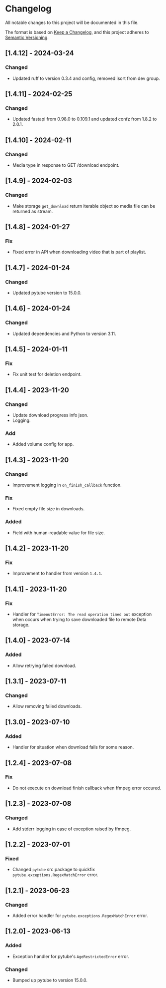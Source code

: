 # Changelog

All notable changes to this project will be documented in this file.

The format is based on [Keep a Changelog](https://keepachangelog.com/en/1.0.0/),
and this project adheres to [Semantic Versioning](https://semver.org/spec/v2.0.0.html).

## [1.4.12] - 2024-03-24
### Changed
- Updated ruff to version 0.3.4 and config, removed isort from dev group.

## [1.4.11] - 2024-02-25
### Changed
- Updated fastapi  from 0.98.0 to 0.109.1 and updated confz from 1.8.2 to 2.0.1. 

## [1.4.10] - 2024-02-11
### Changed
- Media type in response to GET /download endpoint.

## [1.4.9] - 2024-02-03
### Changed
- Make storage `get_download` return iterable object so media file can be returned as stream.

## [1.4.8] - 2024-01-27
### Fix
- Fixed error in API when downloading video that is part of playlist.

## [1.4.7] - 2024-01-24
### Changed
- Updated pytube version to 15.0.0.

## [1.4.6] - 2024-01-24
### Changed
- Updated dependencies and Python to version 3.11.

## [1.4.5] - 2024-01-11
### Fix
- Fix unit test for deletion endpoint.

## [1.4.4] - 2023-11-20
### Changed
- Update download progress info json.
- Logging.
### Add
- Added volume config for app.

## [1.4.3] - 2023-11-20
### Changed
- Improvement logging in `on_finish_callback` function.

### Fix
- Fixed empty file size in downloads.
### Added
- Field with human-readable value for file size.

## [1.4.2] - 2023-11-20
### Fix
- Improvement to handler from version `1.4.1`.

## [1.4.1] - 2023-11-20
### Fix
- Handler for `TimeoutError: The read operation timed out` exception when occurs when trying to save downloaded file to remote Deta storage.

## [1.4.0] - 2023-07-14
### Added
- Allow retrying failed download.

## [1.3.1] - 2023-07-11
### Changed
- Allow removing failed downloads.

## [1.3.0] - 2023-07-10
### Added
- Handler for situation when download fails for some reason.
 
## [1.2.4] - 2023-07-08
### Fix
- Do not execute on download finish callback when ffmpeg error occured.

## [1.2.3] - 2023-07-08
### Changed
- Add stderr logging in case of exception raised by ffmpeg.

## [1.2.2] - 2023-07-01
### Fixed

- Changed `pytube` src package to quickfix `pytube.exceptions.RegexMatchError` error.
## [1.2.1] - 2023-06-23
### Changed

- Added error handler for `pytube.exceptions.RegexMatchError` error.

## [1.2.0] - 2023-06-13
### Added

- Exception handler for pytube's `AgeRestrictedError` error.

### Changed

- Bumped up pytube to version 15.0.0.
